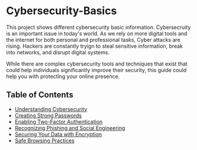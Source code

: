 # Cybersecurity-Basics

This project shows different cybersecurity basic information. Cybersecruity is an important issue in today's world. As we rely on more digital tools and the internet for both personal and professional tasks, Cyber attacks are rising. Hackers are constantly tryign to steal sensitive information, break into networks, and disrupt digital systems.

While there are complex cybersecurity tools and techniques that exist that could help individuals significantly improve their security, this guide could help you with protecting your online presence. 

## Table of Contents
- [Understanding Cybersecurity](page1.md)
- [Creating Strong Passwords](page2.md)
- [Enabling Two-Factor Authentication](page3.md)
- [Recognizing Phishing and Social Engineering](page4.md)
- [Securing Your Data with Encryption](page5.md)
- [Safe Browsing Practices](page6.md)
